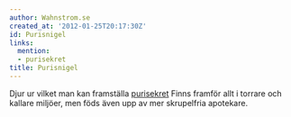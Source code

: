 ```yaml
---
author: Wahnstrom.se
created_at: '2012-01-25T20:17:30Z'
id: Purisnigel
links:
  mention:
  - purisekret
title: Purisnigel
---
```


Djur ur vilket man kan framställa [purisekret] Finns framför allt i torrare och kallare miljöer, men
föds även upp av mer skrupelfria apotekare.

  [purisekret]: purisekret